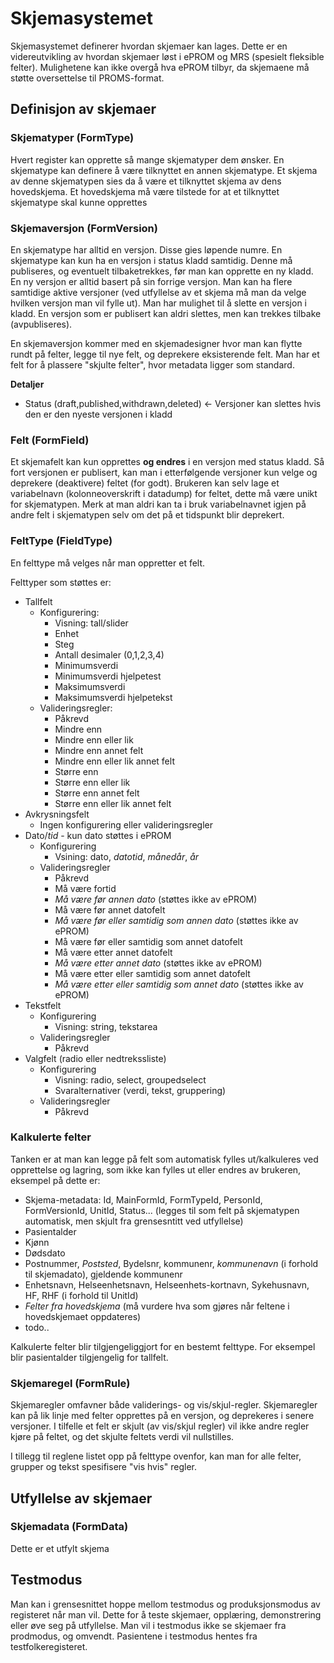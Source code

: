 # Skjemasystemet

Skjemasystemet definerer hvordan skjemaer kan lages.
Dette er en videreutvikling av hvordan skjemaer løst i ePROM og MRS (spesielt fleksible felter). Mulighetene kan ikke overgå hva ePROM tilbyr, da skjemaene må støtte oversettelse til PROMS-format.

## Definisjon av skjemaer

### Skjematyper (FormType)
Hvert register kan opprette så mange skjematyper dem ønsker.
En skjematype kan definere å være tilknyttet en annen skjematype. Et skjema av denne skjematypen sies da å være et tilknyttet skjema av dens hovedskjema. Et hovedskjema må være tilstede for at et tilknyttet skjematype skal kunne opprettes

### Skjemaversjon (FormVersion)
En skjematype har alltid en versjon. Disse gies løpende numre. En skjematype kan kun ha en versjon i status kladd samtidig. Denne må publiseres, og eventuelt tilbaketrekkes, før man kan opprette en ny kladd. En ny versjon er alltid basert på sin forrige versjon. Man kan ha flere samtidige aktive versjoner (ved utfyllelse av et skjema må man da velge hvilken versjon man vil fylle ut). Man har mulighet til å slette en versjon i kladd. En versjon som er publisert kan aldri slettes, men kan trekkes tilbake (avpubliseres).

En skjemaversjon kommer med en skjemadesigner hvor man kan flytte rundt på felter, legge til nye felt, og deprekere eksisterende felt. Man har et felt for å plassere "skjulte felter", hvor metadata ligger som standard.

**Detaljer**
* Status (draft,published,withdrawn,deleted) <- Versjoner kan slettes hvis den er den nyeste versjonen i kladd
	  
### Felt (FormField)
Et skjemafelt kan kun opprettes **og endres** i en versjon med status kladd. Så fort versjonen er publisert, kan man i etterfølgende versjoner kun velge og deprekere (deaktivere) feltet (for godt). Brukeren kan selv lage et variabelnavn (kolonneoverskrift i datadump) for feltet, dette må være unikt for skjematypen. Merk at man aldri kan ta i bruk variabelnavnet igjen på andre felt i skjematypen selv om det på et tidspunkt blir deprekert.
	
### FeltType (FieldType)
En felttype må velges når man oppretter et felt. 

Felttyper som støttes er:
* Tallfelt
	* Konfigurering:
		* Visning: tall/slider
		* Enhet
		* Steg
		* Antall desimaler (0,1,2,3,4)
		* Minimumsverdi
		* Minimumsverdi hjelpetest
		* Maksimumsverdi
		* Maksimumsverdi hjelpetekst
	* Valideringsregler:
		* Påkrevd
		* Mindre enn
		* Mindre enn eller lik
		* Mindre enn annet felt
		* Mindre enn eller lik annet felt
		* Større enn
		* Større enn eller lik
		* Større enn annet felt
		* Større enn eller lik annet felt
* Avkrysningsfelt
	* Ingen konfigurering eller valideringsregler
* Dato/*tid* - kun dato støttes i ePROM
	* Konfigurering
		* Vsining: dato, *datotid*, *månedår*, *år*
	* Valideringsregler
		* Påkrevd
		* Må være fortid
		* *Må være før annen dato* (støttes ikke av ePROM)
		* Må være før annet datofelt
		* *Må være før eller samtidig som annen dato* (støttes ikke av ePROM)
		* Må være før eller samtidig som annet datofelt
		* Må være etter annet datofelt
		* *Må være etter annet dato* (støttes ikke av ePROM)
		* Må være etter eller samtidig som annet datofelt
		* *Må være etter eller samtidig som annet dato* (støttes ikke av ePROM)
* Tekstfelt 
	* Konfigurering
		* Visning: string, tekstarea
	* Valideringsregler
		* Påkrevd
* Valgfelt (radio eller nedtrekssliste)
	* Konfigurering
		* Visning: radio, select, groupedselect
		* Svaralternativer (verdi, tekst, gruppering)
	* Valideringsregler
		* Påkrevd

### Kalkulerte felter

Tanken er at man kan legge på felt som automatisk fylles ut/kalkuleres ved opprettelse og lagring, som ikke kan fylles ut eller endres av brukeren, eksempel på dette er:
* Skjema-metadata: Id, MainFormId, FormTypeId, PersonId, FormVersionId, UnitId, Status... (legges til som felt på skjematypen automatisk, men skjult fra grensesntitt ved utfyllelse)
* Pasientalder
* Kjønn
* Dødsdato
* Postnummer, *Poststed*, Bydelsnr, kommunenr, *kommunenavn* (i forhold til skjemadato), gjeldende kommunenr
* Enhetsnavn, Helseenhetsnavn, Helseenhets-kortnavn, Sykehusnavn, HF, RHF (i forhold til UnitId)
* *Felter fra hovedskjema* (må vurdere hva som gjøres når feltene i hovedskjemaet oppdateres)
* todo..

Kalkulerte felter blir tilgjengeliggjort for en bestemt felttype. For eksempel blir pasientalder tilgjengelig for tallfelt.

### Skjemaregel (FormRule)
Skjemaregler omfavner både validerings- og vis/skjul-regler. Skjemaregler kan på lik linje med felter opprettes på en versjon, og deprekeres i senere versjoner. I tilfelle et felt er skjult (av vis/skjul regler) vil ikke andre regler kjøre på feltet, og det skjulte feltets verdi vil nullstilles.

I tillegg til reglene listet opp på felttype ovenfor, kan man for alle felter, grupper og tekst spesifisere "vis hvis" regler.

## Utfyllelse av skjemaer

### Skjemadata (FormData)
Dette er et utfylt skjema


## Testmodus
Man kan i grensesnittet hoppe mellom testmodus og produksjonsmodus av registeret når man vil. Dette for å teste skjemaer, opplæring, demonstrering eller øve seg på utfyllelse. Man vil i testmodus ikke se skjemaer fra prodmodus, og omvendt. Pasientene i testmodus hentes fra testfolkeregisteret.
